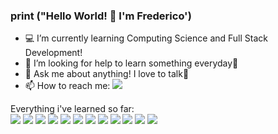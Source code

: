 ### print ("Hello World! 👋 I'm Frederico')


- 💻 I’m currently learning Computing Science and Full Stack Development!
- 🤔 I’m looking for help to learn something everyday🥇
- 💬 Ask me about anything! I love to talk🧡
- 📫 How to reach me: [<img src="https://img.icons8.com/color/48/000000/linkedin.png"/>](https://www.linkedin.com/in/frederico-reid-649601180/)

Everything i've learned so far:
<br>
<img src="https://img.icons8.com/color/48/000000/python.png"/> <img src="https://img.icons8.com/color/48/000000/c-programming.png"/> <img src="https://img.icons8.com/color/48/000000/c-plus-plus-logo.png"/> <img src="https://img.icons8.com/color/48/000000/javascript.png"/> <img src="https://img.icons8.com/color/48/000000/html-5.png"/> <img src="https://img.icons8.com/color/48/000000/css3.png"/> <img src="https://img.icons8.com/ios-filled/50/000000/mysql-logo.png"/> <img src="https://img.icons8.com/color/48/000000/git.png"/> <img src="https://img.icons8.com/fluent/48/000000/github.png"/> <img src="https://img.icons8.com/color/48/000000/windows-10.png"/> <img src="https://img.icons8.com/color/48/000000/office-365.png"/> <img src="https://img.icons8.com/color/48/000000/visual-studio-code-2019.png"/>



<!--
**FredericoReid/FredericoReid** is a ✨ _special_ ✨ repository because its `README.md` (this file) appears on your GitHub profile.

Here are some ideas to get you started:

- 💻 I’m currently learning Computing Science and Full Stack Development!
- 👯 I’m looking to collaborate on ...
- 🤔 I’m looking for help with increase everyday🥇
- 💬 Ask me about ...
- 📫 How to reach me: https://www.linkedin.com/in/frederico-reid-649601180/
-->
